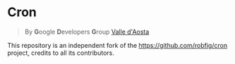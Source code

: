 # Cron

> By **G**oogle **D**evelopers **G**roup [Valle d'Aosta](https://gdg.community.dev/gdg-valle-daosta/)

This repository is an independent fork of the https://github.com/robfig/cron project,
credits to all its contributors.